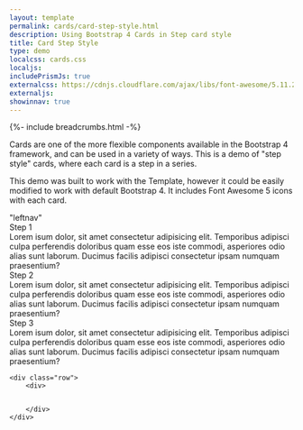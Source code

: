 ```yaml
---
layout: template
permalink: cards/card-step-style.html
description: Using Bootstrap 4 Cards in Step card style
title: Card Step Style
type: demo
localcss: cards.css
localjs:
includePrismJs: true
externalcss: https://cdnjs.cloudflare.com/ajax/libs/font-awesome/5.11.2/css/all.min.css
externaljs:
showinnav: true
---
```


{%- include breadcrumbs.html -%}

<p>Cards are one of the more flexible components available in the Bootstrap 4 framework, and can be used in a variety of ways. This is a demo of "step style" cards, where each card is a step in a series.</p>
<p>This demo was built to work with the Template, however it could be easily modified to work with default Bootstrap 4. It includes Font Awesome 5 icons with each card.</p>


<div class="container">
	<div class="row">
		<div class="col-lg-3 d-none d-lg-block border">
			"leftnav"
		</div>
		<div class="col-lg-9">
			<div class="row mb-3">
				<div class="col px-0 px-lg-3">
					<div class="card card-step bt-3 bt-primary">
						<div class="row no-gutters">
							<div class="col-lg-3">
								<div class="card">
									<div class="card-body text-center d-none d-lg-block">
										<i class="fas fa-air-freshener c-primary"></i>
									</div>
								</div>
							</div>
							<div class="col">
								<div class="card">
									<div class="card-header">Step 1</div>
									<div class="card-body">Lorem isum dolor, sit amet consectetur adipisicing elit. Temporibus adipisci culpa perferendis doloribus quam esse eos iste commodi, asperiores odio alias sunt laborum. Ducimus facilis adipisci consectetur ipsam numquam praesentium?</div>
								</div>
							</div>
						</div>
					</div>
				</div>
			</div>
			<div class="row mb-3">
				<div class="col px-0 px-lg-3">
					<div class="card card-step bt-3 bt-primary">
						<div class="row no-gutters">
							<div class="col-lg-3">
								<div class="card">
									<div class="card-body text-center d-none d-lg-block">
										<i class="fas fa-drumstick-bite c-primary"></i>
									</div>
								</div>
							</div>					
							<div class="col">
								<div class="card">
									<div class="card-header">Step 2</div>
									<div class="card-body">Lorem isum dolor, sit amet consectetur adipisicing elit. Temporibus adipisci culpa perferendis doloribus quam esse eos iste commodi, asperiores odio alias sunt laborum. Ducimus facilis adipisci consectetur ipsam numquam praesentium?</div>
								</div>
							</div>
						</div>
					</div>
				</div>
			</div>
			<div class="row mb-3">
				<div class="col px-0 px-lg-3">
					<div class="card card-step bt-3 bt-primary">
						<div class="row no-gutters">
							<div class="col-lg-3">
								<div class="card">
									<div class="card-body text-center d-none d-lg-block">
										<i class="fas fa-cat c-primary"></i>
									</div>
								</div>
							</div>					
							<div class="col">
								<div class="card">
									<div class="card-header">Step 3</div>
									<div class="card-body">Lorem isum dolor, sit amet consectetur adipisicing elit. Temporibus adipisci culpa perferendis doloribus quam esse eos iste commodi, asperiores odio alias sunt laborum. Ducimus facilis adipisci consectetur ipsam numquam praesentium?</div>
								</div>
							</div>
						</div>
					</div>
				</div>
			</div>	
		</div>
	</div>
	
	<div class="row">
		<div>
<pre><code class="language-markup line-numbers"><script type="prism-html-markup"><div class="card card-step bt-3 bt-primary">
	<div class="row no-gutters">
		<div class="col-lg-3">
			<div class="card">
				<div class="card-body text-center d-none d-lg-block">
					<i class="fas fa-air-freshener c-primary"></i>
				</div>
			</div>
		</div>
		<div class="col">
			<div class="card">
				<div class="card-header">Step 1</div>
				<div class="card-body">Lorem isum dolor, sit amet consectetur adipisicing elit. Temporibus adipisci culpa perferendis doloribus quam esse eos iste commodi, asperiores odio alias sunt laborum. Ducimus facilis adipisci consectetur ipsam numquam praesentium?</div>
			</div>
		</div>
	</div>
</div></script></code></pre>
		</div>
	</div>
</div>
